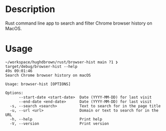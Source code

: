 # Description
Rust command line app to search and filter Chrome browser history on MacOS.

# Usage
```
~/workspace/hughdbrown/rust/browser-hist main ?1 ❯ target/debug/browser-hist --help                                                            49s 09:01:46
Search Chrome browser history on macOS

Usage: browser-hist [OPTIONS]

Options:
      --start-date <start-date>  Date (YYYY-MM-DD) for last visit
      --end-date <end-date>      Date (YYYY-MM-DD) for last visit
  -s, --search <search>          Text to search for in the page title
  -u, --url <url>                Domain or text to search for in the URL
  -h, --help                     Print help
  -V, --version                  Print version
```
